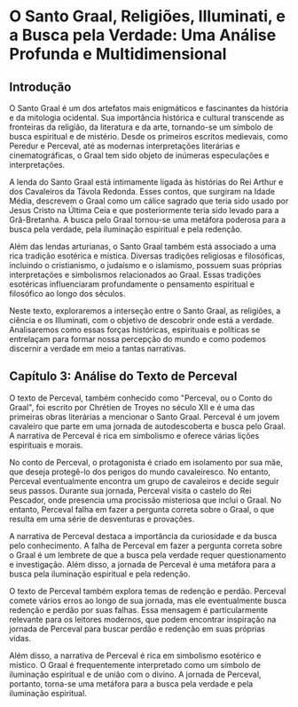 
# O Santo Graal, Religiões, Illuminati, e a Busca pela Verdade: Uma Análise Profunda e Multidimensional

## Introdução
O Santo Graal é um dos artefatos mais enigmáticos e fascinantes da história e da mitologia ocidental. Sua importância histórica e cultural transcende as fronteiras da religião, da literatura e da arte, tornando-se um símbolo de busca espiritual e de mistério. Desde os primeiros escritos medievais, como Peredur e Perceval, até as modernas interpretações literárias e cinematográficas, o Graal tem sido objeto de inúmeras especulações e interpretações.

A lenda do Santo Graal está intimamente ligada às histórias do Rei Arthur e dos Cavaleiros da Távola Redonda. Esses contos, que surgiram na Idade Média, descrevem o Graal como um cálice sagrado que teria sido usado por Jesus Cristo na Última Ceia e que posteriormente teria sido levado para a Grã-Bretanha. A busca pelo Graal tornou-se uma metáfora poderosa para a busca pela verdade, pela iluminação espiritual e pela redenção.

Além das lendas arturianas, o Santo Graal também está associado a uma rica tradição esotérica e mística. Diversas tradições religiosas e filosóficas, incluindo o cristianismo, o judaísmo e o islamismo, possuem suas próprias interpretações e simbolismos relacionados ao Graal. Essas tradições esotéricas influenciaram profundamente o pensamento espiritual e filosófico ao longo dos séculos.

Neste texto, exploraremos a interseção entre o Santo Graal, as religiões, a ciência e os Illuminati, com o objetivo de descobrir onde está a verdade. Analisaremos como essas forças históricas, espirituais e políticas se entrelaçam para formar nossa percepção do mundo e como podemos discernir a verdade em meio a tantas narrativas.

## Capítulo 3: Análise do Texto de Perceval
O texto de Perceval, também conhecido como "Perceval, ou o Conto do Graal", foi escrito por Chrétien de Troyes no século XII e é uma das primeiras obras literárias a mencionar o Santo Graal. Perceval é um jovem cavaleiro que parte em uma jornada de autodescoberta e busca pelo Graal. A narrativa de Perceval é rica em simbolismo e oferece várias lições espirituais e morais.

No conto de Perceval, o protagonista é criado em isolamento por sua mãe, que deseja protegê-lo dos perigos do mundo cavaleiresco. No entanto, Perceval eventualmente encontra um grupo de cavaleiros e decide seguir seus passos. Durante sua jornada, Perceval visita o castelo do Rei Pescador, onde presencia uma procissão misteriosa que inclui o Graal. No entanto, Perceval falha em fazer a pergunta correta sobre o Graal, o que resulta em uma série de desventuras e provações.

A narrativa de Perceval destaca a importância da curiosidade e da busca pelo conhecimento. A falha de Perceval em fazer a pergunta correta sobre o Graal é um lembrete de que a busca pela verdade requer questionamento e investigação. Além disso, a jornada de Perceval é uma metáfora para a busca pela iluminação espiritual e pela redenção.

O texto de Perceval também explora temas de redenção e perdão. Perceval comete vários erros ao longo de sua jornada, mas ele eventualmente busca redenção e perdão por suas falhas. Essa mensagem é particularmente relevante para os leitores modernos, que podem encontrar inspiração na jornada de Perceval para buscar perdão e redenção em suas próprias vidas.

Além disso, a narrativa de Perceval é rica em simbolismo esotérico e místico. O Graal é frequentemente interpretado como um símbolo de iluminação espiritual e de união com o divino. A jornada de Perceval, portanto, torna-se uma metáfora para a busca pela verdade e pela iluminação espiritual.



